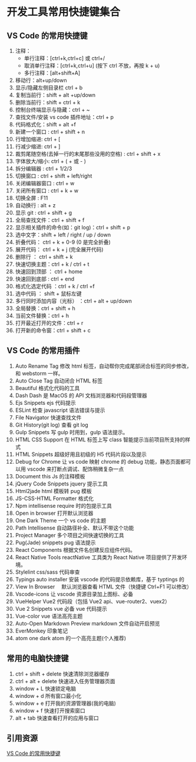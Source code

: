 # 开发工具常用快捷键集合

## VS Code 的常用快捷键

1. 注释：
   - 单行注释：[ctrl+k,ctrl+c] 或 ctrl+/
   - 取消单行注释：[ctrl+k,ctrl+u] (按下 ctrl 不放，再按 k + u)
   - 多行注释：[alt+shift+A]
2. 移动行：alt+up/down
3. 显示/隐藏左侧目录栏 ctrl + b
4. 复制当前行：shift + alt +up/down
5. 删除当前行：shift + ctrl + k
6. 控制台终端显示与隐藏：ctrl + ~
7. 查找文件/安装 vs code 插件地址：ctrl + p
8. 代码格式化：shift + alt +f
9. 新建一个窗口 : ctrl + shift + n
10. 行增加缩进: ctrl + [
11. 行减少缩进: ctrl + ]
12. 裁剪尾随空格(去掉一行的末尾那些没用的空格) : ctrl + shift + x
13. 字体放大/缩小: ctrl + ( + 或 - )
14. 拆分编辑器 : ctrl + 1/2/3
15. 切换窗口 : ctrl + shift + left/right
16. 关闭编辑器窗口 : ctrl + w
17. 关闭所有窗口 : ctrl + k + w
18. 切换全屏 : F11
19. 自动换行 : alt + z
20. 显示 git : ctrl + shift + g
21. 全局查找文件：ctrl + shift + f
22. 显示相关插件的命令(如：git log)：ctrl + shift + p
23. 选中文字：shift + left / right / up / down
24. 折叠代码： ctrl + k + 0-9 (0 是完全折叠)
25. 展开代码： ctrl + k + j (完全展开代码)
26. 删除行 ： ctrl + shift + k
27. 快速切换主题：ctrl + k / ctrl + t
28. 快速回到顶部 ： ctrl + home
29. 快速回到底部 : ctrl + end
30. 格式化选定代码 ：ctrl + k / ctrl +f
31. 选中代码 ： shift + 鼠标左键
32. 多行同时添加内容（光标） ：ctrl + alt + up/down
33. 全局替换：ctrl + shift + h
34. 当前文件替换：ctrl + h
35. 打开最近打开的文件：ctrl + r
36. 打开新的命令窗：ctrl + shift + c

## VS Code 的常用插件

1. Auto Rename Tag 修改 html 标签，自动帮你完成尾部闭合标签的同步修改，和 webstorm 一样。
2. Auto Close Tag 自动闭合 HTML 标签
3. Beautiful 格式化代码的工具
4. Dash Dash 是 MacOS 的 API 文档浏览器和代码段管理器
5. Ejs Snippets ejs 代码提示
6. ESLint 检查 javascript 语法错误与提示
7. File Navigator 快速查找文件
8. Git History(git log) 查看 git log
9. Gulp Snippets 写 gulp 时用到，gulp 语法提示。
10. HTML CSS Support 在 HTML 标签上写 class 智能提示当前项目所支持的样式
11. HTML Snippets 超级好用且初级的 H5 代码片段以及提示
12. Debug for Chrome 让 vs code 映射 chrome 的 debug 功能，静态页面都可以用 vscode 来打断点调试、配饰稍微复杂一点
13. Document this Js 的注释模板
14. jQuery Code Snippets jquery 提示工具
15. Html2jade html 模板转 pug 模板
16. JS-CSS-HTML Formatter 格式化
17. Npm intellisense require 时的包提示工具
18. Open in browser 打开默认浏览器
19. One Dark Theme 一个 vs code 的主题
20. Path Intellisense 自动路径补全、默认不带这个功能
21. Project Manager 多个项目之间快速切换的工具
22. Pug(Jade) snippets pug 语法提示
23. React Components 根据文件名创建反应组件代码。
24. React Native Tools reactNative 工具类为 React Native 项目提供了开发环境。
25. Stylelint css/sass 代码审查
26. Typings auto installer 安装 vscode 的代码提示依赖库，基于 typtings 的
27. View In Browser 　默认浏览器查看 HTML 文件（快捷键 Ctrl+F1 可以修改）
28. Vscode-icons 让 vscode 资源目录加上图标、必备
29. VueHelper Vue2 代码段（包括 Vue2 api、vue-router2、vuex2）
30. Vue 2 Snippets vue 必备 vue 代码提示
31. Vue-color vue 语法高亮主题
32. Auto-Open Markdown Preview markdown 文件自动开启预览
33. EverMonkey 印象笔记
34. atom one dark atom 的一个高亮主题(个人推荐)

## 常用的电脑快捷键

1. ctrl + shift + delete 快速清除浏览器缓存
2. ctrl + alt + delete 快速进入任务管理器页面
3. window + L 快速锁定电脑
4. window + d 所有窗口最小化
5. window + e 打开我的资源管理器(我的电脑)
6. window + f 快速打开搜索窗口
7. alt + tab 快速查看打开的应用与窗口

## 引用资源

[VS Code 的常用快捷键](https://zhuanlan.zhihu.com/p/44044896)

